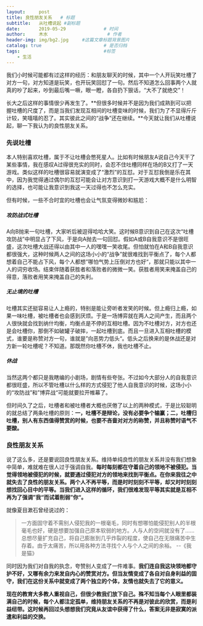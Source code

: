 ```yaml
---
layout:     post   				    
title: 良性朋友关系	# 标题
subtitle:	从吐槽说起 #副标题
date:       2019-05-29 				# 时间
author:     木水 						# 作者
header-img: img/bg2.jpg 	#这篇文章标题背景图片
catalog: true 						# 是否归档
tags:								#标签
    - 生活
---
```

我们小时候可能都有过这样的经历：和朋友聊天的时候，其中一个人开玩笑吐槽了对方一句，对方知道是玩笑，也开玩笑回怼了一句。然后不知道怎么回事两个人就真的吵了起来，吵到最后嘴一噘，眼一瞪，各自扔下狠话，“大不了就绝交”！

长大之后这样的事情很少再发生了。**但很多时候并不是因为我们成熟到可以把握吐槽的尺度了，而是当我们发现互相间的吐槽变味的时候，我们为了不显得斤斤计较，笑嘻嘻的忍了。其实彼此之间的“战争”还在继续。**今天就让我们从吐槽说起，聊一下我认为的良性朋友关系。

### 先说吐槽

本人特别喜欢吐槽，属于不让吐槽会憋死星人。比如有时候朋友A说自己今天干了某些事情，我在感叹A过得很充实的同时，会忍不住吐槽同样在场的B又打了一天游戏。类似这样的吐槽很容易就演变成了“激烈”的互怼。对于互怼我倒是乐在其中，因为我觉得通过偶尔的互怼可能会让对方意识到打一天游戏大概不是什么明智的选择，也可能让我意识到我这一天过得也不怎么充实。

但有时候，一些不合时宜的吐槽也会让气氛变得微妙和尴尬：

##### 攻防战式吐槽
A向B抛来一句吐槽，大家听后被逗得哈哈大笑。这时候B意识到自己在这次“吐槽攻防战”中明显占了下风，于是向A抛去一句回怼。假如A或B自我意识不是很旺盛，这次吐槽大战还得以由其中一人的嘿嘿一笑收尾。但怕就怕在A和B自我意识都很强大，这种时候两人之间的这场小小的“战争”就很难找到平衡点了，每个人都想着自己不能占下风，每个人都想”哪怕气势上压倒对方也好“，那就只能以其中一人的词穷收场。结束伴随着获胜者和落败者的微微一笑。获胜者用笑来掩盖自己的得意，落败者用笑来掩盖自己的失利。

##### 无止境的吐槽
吐槽其实还挺容易让人上瘾的，特别是能让旁听者发笑的时候。但上瘾归上瘾，如果一味吐槽，被吐槽者也会感到厌烦。于是一场博弈就在两人之间产生，而且两个人很快就会找到纳什均衡，均衡点是不停的互相吐槽。因为不吐槽对方，对方也还是会吐槽你，那倒不如破罐子破摔，一起吐槽到底。而且一旦进入互相吐槽的模式，谁要是称赞对方一句，谁就是”向恶势力低头“。低头之后换来的是休战还是对方新一轮吐槽呢？不知道。那既然你吐槽不休，我也吐槽不止。

##### 休战

当然这两个都只是我瞎编的小剧场，剧情有些夸张。不过如今大部分人的自我意识都很旺盛，所以不管吐槽以什么样的方式侵犯了他人自我意识的时候，这场小小的“攻防战”和”博弈战“可能就要拉开帷幕了。

但时间久了之后，吐槽者和被吐槽者大概也厌倦了以上的两种模式，于是比较聪明的就总结了两条吐槽的原则：**一，吐槽不是辩论，没有必要争个输赢；二，吐槽归吐槽，别人有东西值得赞赏的时候，也要不吝啬对对方的称赞，并且称赞时语气不要酸。**

### 良性朋友关系

说了这么多，还是要说回良性朋友关系。维持单纯良性的朋友关系并没有我们想象中简单，难就难在很人过于强调自我。**每时每刻都在守着自己的领地不被侵犯。当觉得领地被侵犯的时候，就要通过侵犯对方的领地来找到平衡点。在你来我往之中就失去了良性的朋友关系。两个人不再平等，而是时时刻刻不平等，却又时时刻刻想找回心目中的平等。当我们进入这样的循环，我们很难发现平等其实就是互相不再为了强调”我“而试着削弱”你“。**

就像夏目漱石曾经说过的：

> 一方面固守着不需别人侵犯我的一根毫毛，同时有想哪怕能侵犯别人的半根毫毛也好，硬是想要加强自己原本软弱的地方。人与人的空间就没有了……总想尽量扩充自己，将自己膨胀到几乎炸裂的程度，使自己在无限痛苦中生存着。由于太痛苦，所以用各种方法寻找个人与个人之间的余裕。
> --《我是猫》

同时因为我们对自我的执念，夸赞别人变成了一件难事。**我们连自我这块领地都守护不好，又哪有余力来发自内心的赞赏对方。但当友情变成了各自对自身利益的固守，我们在这份关系中就变成了两个独立的个体，友情也就失去了它的意义。**

**现在的教育大多教人重视自己，但很少教我们放下自己。殊不知当每个人眼里都装满自己的时候，每个人都注定孤单，维持朋友关系的不再是对彼此的欣赏，而是利益纽带。这时候再回过头想想我们究竟从友谊中获得了什么，答案无非是寂寞的派遣和利益的交换。**
